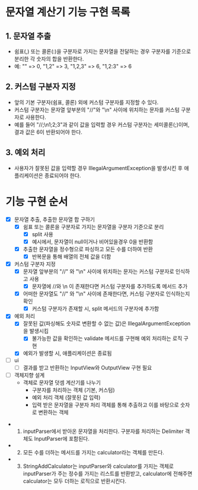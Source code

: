 # 문자열 계산기 기능 구현 목록

## 1. 문자열 추출
- 쉼표(,) 또는 콜론(:)을 구분자로 가지는 문자열을 전달하는 경우 구분자를 기준으로 분리한 각 숫자의 합을 반환한다.
- 예: "" => 0, "1,2" => 3, "1,2,3" => 6, "1,2:3" => 6

## 2. 커스텀 구분자 지정
- 앞의 기본 구분자(쉼표, 콜론) 외에 커스텀 구분자를 지정할 수 있다. 
- 커스텀 구분자는 문자열 앞부분의 "//"와 "\n" 사이에 위치하는 문자를 커스텀 구분자로 사용한다.
- 예를 들어 "//;\n1;2;3"과 같이 값을 입력할 경우 커스텀 구분자는 세미콜론(;)이며, 결과 값은 6이 반환되어야 한다.

## 3. 예외 처리
- 사용자가 잘못된 값을 입력할 경우 IllegalArgumentException을 발생시킨 후 애플리케이션은 종료되어야 한다.

# 기능 구현 순서
- [x] 문자열 추출, 추출한 문자열 합 구하기
  - [x] 쉼표 또는 콜론을 구분자로 가지는 문자열을 구분자 기준으로 분리
    - [x] split 사용
    - [x] 예시에서, 문자열이 null이거나 비어있을경우 0을 반환함
  - [x] 추출한 문자열을 정수형으로 파싱하고 모든 수를 더하여 반환
    - [x] 반복문을 통해 배열의 전체 값을 더함
- [x] 커스텀 구분자 지정
  - [x] 문자열 앞부분의 "//" 와 "\n" 사이에 위치하는 문자는 커스텀 구분자로 인식하고 사용
    - [x] 문자열에 //와 \n 이 존재한다면 커스텀 구분자를 추가하도록 메서드 추가
  - [x] 어떠한 문자열도 "//" 와 "\n" 사이에 존재한다면, 커스텀 구분자로 인식하는지 확인
    - [x] 커스텀 구분자가 존재할 시, split 메서드의 구분자에 추가함
- [x] 예외 처리
  - [x] 잘못된 값(파싱해도 숫자로 변환할 수 없는 값)은 IllegalArgumentException을 발생시킴
    - [x] 불가능한 값을 확인하는 validate 메서드를 구현해 예외 처리하는 로직 구현
  - [x] 예외가 발생할 시, 애플리케이션은 종료됨
- [ ] ui
  - [ ] 결과를 받고 반환하는 InputView와 OutputView 구현 필요
- [ ] 객체지향 설계
  - 객체로 문자열 덧셈 계산기를 나누기
    - 구분자를 처리하는 객체 (기본, 커스텀)
    - 예외 처리 객체 (잘못된 값 입력)
    - 입력 받은 문자열을 구분자 처리 객체를 통해 추출하고 이를 바탕으로 숫자로 변환하는 객체

- 1. inputParser에서 받아온 문자열을 처리한다. 구분자를 처리하는 Delimiter 객체도 InputParser에 포함된다.
- 2. 모든 수를 더하는 메서드를 가지는 calculator라는 객체를 만든다.
- 3. StringAddCalculator는 inputParser와 calculator를 가지는 객체로 inputParser가 주는 정수를 가지는 리스트를 반환받고, calculator에 전해주면 calculator는 모두 더하는 로직으로 반환시킨다.
